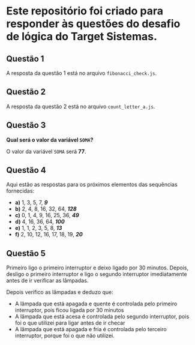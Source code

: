 # Este repositório foi criado para responder às questões do desafio de lógica do Target Sistemas.
## Questão 1

A resposta da questão 1 está no arquivo `fibonacci_check.js`.

## Questão 2

A resposta da questão 2 está no arquivo `count_letter_a.js`.

## Questão 3

**Qual será o valor da variável `SOMA`?**

O valor da variável `SOMA` será **77**.

## Questão 4

Aqui estão as respostas para os próximos elementos das sequências fornecidas:

- **a)** 1, 3, 5, 7, **_9_**
- **b)** 2, 4, 8, 16, 32, 64, **_128_**
- **c)** 0, 1, 4, 9, 16, 25, 36, **_49_**
- **d)** 4, 16, 36, 64, **_100_**
- **e)** 1, 1, 2, 3, 5, 8, **_13_**
- **f)** 2, 10, 12, 16, 17, 18, 19, **_20_**

## Questão 5


Primeiro ligo o primeiro interruptor e deixo ligado por 30 minutos. Depois, desligo o primeiro interruptor e ligo o segundo interruptor imediatamente antes de ir verificar as lâmpadas.

Depois verifico as lâmpadas e deduzo que:
- A lâmpada que está apagada e quente é controlada pelo primeiro interruptor, pois ficou ligada por 30 minutos
- A lâmpada que está acesa é controlada pelo segundo interruptor, pois foi o que utilizei para ligar antes de ir checar
- A lâmpada que está apagada e fria é controlada pelo terceiro interruptor, porque foi o que não utilizei.
